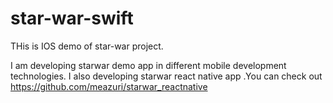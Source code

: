 # star-war-swift


THis is IOS demo of star-war project. 

I am developing starwar demo app in different mobile development technologies. 
I also developing starwar react native app .You can check out https://github.com/meazuri/starwar_reactnative
